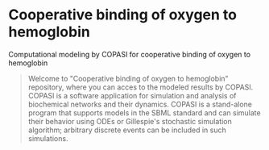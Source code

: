 # Cooperative binding of oxygen to hemoglobin
Computational modeling by COPASI for cooperative binding of oxygen to hemoglobin

>Welcome to "Cooperative binding of oxygen to hemoglobin" repository, where you can acces to the modeled results by COPASI. COPASI is a software application for simulation and analysis of biochemical networks and their dynamics. COPASI is a stand-alone program that supports models in the SBML standard and can simulate their behavior using ODEs or Gillespie's stochastic simulation algorithm; arbitrary discrete events can be included in such simulations.
